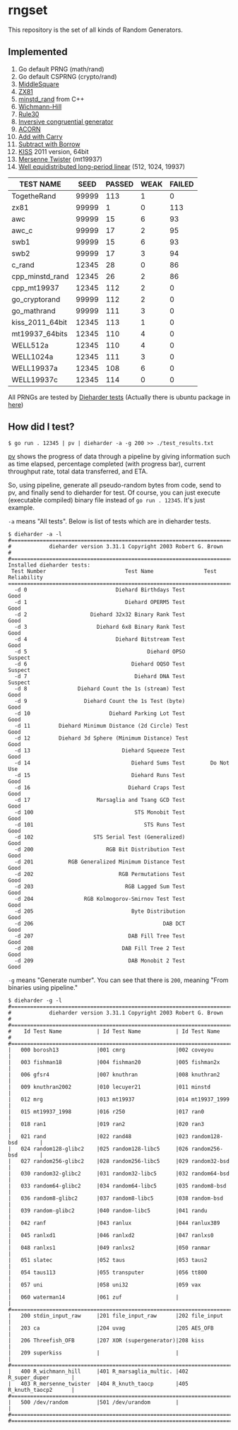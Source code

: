 # rngset
This repository is the set of all kinds of Random Generators.

## Implemented

1. Go default PRNG (math/rand)
2. Go default CSPRNG (crypto/rand)
3. [MiddleSquare](https://en.wikipedia.org/wiki/Middle-square_method)
4. [ZX81](https://en.wikipedia.org/wiki/ZX81)
5. [minstd_rand](http://www.cplusplus.com/reference/random/minstd_rand/) from C++
6. [Wichmann-Hill](https://en.wikipedia.org/wiki/Wichmann%E2%80%93Hill)
7. [Rule30](https://en.wikipedia.org/wiki/Rule_30)
8. [Inversive congruential generator](https://en.wikipedia.org/wiki/Inversive_congruential_generator)
9. [ACORN](https://en.wikipedia.org/wiki/ACORN_(PRNG))
10. [Add with Carry](https://www.kurims.kyoto-u.ac.jp/~kyodo/kokyuroku/contents/pdf/0850-07.pdf)
11. [Subtract with Borrow](https://www.kurims.kyoto-u.ac.jp/~kyodo/kokyuroku/contents/pdf/0850-07.pdf)
12. [KISS](https://www.thecodingforums.com/threads/rngs-with-periods-exceeding-10-40million.742134/) 2011 version, 64bit
13. [Mersenne Twister](https://en.wikipedia.org/wiki/Mersenne_Twister) (mt19937)
14. [Well equidistributed long-period linear](https://en.wikipedia.org/wiki/Well_equidistributed_long-period_linear) (512, 1024, 19937)

|       TEST NAME |       SEED |     PASSED |       WEAK |     FAILED |
|-----------------|------------|------------|------------|------------|
|     TogetheRand |      99999 |        113 |          1 |          0 |
|            zx81 |      99999 |          1 |          0 |        113 |
|             awc |      99999 |         15 |          6 |         93 |
|           awc_c |      99999 |         17 |          2 |         95 |
|            swb1 |      99999 |         15 |          6 |         93 |
|            swb2 |      99999 |         17 |          3 |         94 |
|          c_rand |      12345 |         28 |          0 |         86 |
| cpp_minstd_rand |      12345 |         26 |          2 |         86 |
|     cpp_mt19937 |      12345 |        112 |          2 |          0 |
|   go_cryptorand |      99999 |        112 |          2 |          0 |
|     go_mathrand |      99999 |        111 |          3 |          0 |
| kiss_2011_64bit |      12345 |        113 |          1 |          0 |
|  mt19937_64bits |      12345 |        110 |          4 |          0 |
|     WELL512a    |      12345 |        110 |          4 |          0 |
|     WELL1024a   |      12345 |        111 |          3 |          0 |
|    WELL19937a   |      12345 |        108 |          6 |          0 |
|    WELL19937c   |      12345 |        114 |          0 |          0 |

All PRNGs are tested by [Dieharder tests](https://webhome.phy.duke.edu/~rgb/General/dieharder.php) (Actually there is ubuntu package in [here](https://linux.die.net/man/1/dieharder))

## How did I test?

```
$ go run . 12345 | pv | dieharder -a -g 200 >> ./test_results.txt
```

[pv](http://manpages.ubuntu.com/manpages/focal/man1/pv.1.html) shows  the  progress  of  data  through  a pipeline by giving information such as time elapsed, percentage completed (with progress bar), current throughput rate, total data transferred, and ETA.

So, using pipeline, generate all pseudo-random bytes from code, send to pv, and finally send to dieharder for test. Of course, you can just execute (executable compiled) binary file instead of ```go run . 12345```. It's just example.

```-a``` means "All tests". Below is list of tests which are in dieharder tests.

```
$ dieharder -a -l
#=============================================================================#
#            dieharder version 3.31.1 Copyright 2003 Robert G. Brown          #
#=============================================================================#
Installed dieharder tests:
 Test Number                         Test Name                Test Reliability
===============================================================================
  -d 0                            Diehard Birthdays Test              Good
  -d 1                               Diehard OPERM5 Test              Good
  -d 2                    Diehard 32x32 Binary Rank Test              Good
  -d 3                      Diehard 6x8 Binary Rank Test              Good
  -d 4                            Diehard Bitstream Test              Good
  -d 5                                      Diehard OPSO           Suspect
  -d 6                                 Diehard OQSO Test           Suspect
  -d 7                                  Diehard DNA Test           Suspect
  -d 8                Diehard Count the 1s (stream) Test              Good
  -d 9                  Diehard Count the 1s Test (byte)              Good
  -d 10                         Diehard Parking Lot Test              Good
  -d 11         Diehard Minimum Distance (2d Circle) Test             Good
  -d 12         Diehard 3d Sphere (Minimum Distance) Test             Good
  -d 13                             Diehard Squeeze Test              Good
  -d 14                                Diehard Sums Test        Do Not Use
  -d 15                                Diehard Runs Test              Good
  -d 16                               Diehard Craps Test              Good
  -d 17                     Marsaglia and Tsang GCD Test              Good
  -d 100                                STS Monobit Test              Good
  -d 101                                   STS Runs Test              Good
  -d 102                   STS Serial Test (Generalized)              Good
  -d 200                       RGB Bit Distribution Test              Good
  -d 201           RGB Generalized Minimum Distance Test              Good
  -d 202                           RGB Permutations Test              Good
  -d 203                             RGB Lagged Sum Test              Good
  -d 204                RGB Kolmogorov-Smirnov Test Test              Good
  -d 205                               Byte Distribution              Good
  -d 206                                         DAB DCT              Good
  -d 207                              DAB Fill Tree Test              Good
  -d 208                            DAB Fill Tree 2 Test              Good
  -d 209                              DAB Monobit 2 Test              Good
```

```-g``` means "Generate number". You can see that there is ```200```, meaning "From binaries using pipeline."

```
$ dieharder -g -l
#=============================================================================#
#            dieharder version 3.31.1 Copyright 2003 Robert G. Brown          #
#=============================================================================#
#    Id Test Name           | Id Test Name           | Id Test Name           #
#=============================================================================#
|   000 borosh13            |001 cmrg                |002 coveyou             |
|   003 fishman18           |004 fishman20           |005 fishman2x           |
|   006 gfsr4               |007 knuthran            |008 knuthran2           |
|   009 knuthran2002        |010 lecuyer21           |011 minstd              |
|   012 mrg                 |013 mt19937             |014 mt19937_1999        |
|   015 mt19937_1998        |016 r250                |017 ran0                |
|   018 ran1                |019 ran2                |020 ran3                |
|   021 rand                |022 rand48              |023 random128-bsd       |
|   024 random128-glibc2    |025 random128-libc5     |026 random256-bsd       |
|   027 random256-glibc2    |028 random256-libc5     |029 random32-bsd        |
|   030 random32-glibc2     |031 random32-libc5      |032 random64-bsd        |
|   033 random64-glibc2     |034 random64-libc5      |035 random8-bsd         |
|   036 random8-glibc2      |037 random8-libc5       |038 random-bsd          |
|   039 random-glibc2       |040 random-libc5        |041 randu               |
|   042 ranf                |043 ranlux              |044 ranlux389           |
|   045 ranlxd1             |046 ranlxd2             |047 ranlxs0             |
|   048 ranlxs1             |049 ranlxs2             |050 ranmar              |
|   051 slatec              |052 taus                |053 taus2               |
|   054 taus113             |055 transputer          |056 tt800               |
|   057 uni                 |058 uni32               |059 vax                 |
|   060 waterman14          |061 zuf                 |                        |
#=============================================================================#
|   200 stdin_input_raw     |201 file_input_raw      |202 file_input          |
|   203 ca                  |204 uvag                |205 AES_OFB             |
|   206 Threefish_OFB       |207 XOR (supergenerator)|208 kiss                |
|   209 superkiss           |                        |                        |
#=============================================================================#
|   400 R_wichmann_hill     |401 R_marsaglia_multic. |402 R_super_duper       |
|   403 R_mersenne_twister  |404 R_knuth_taocp       |405 R_knuth_taocp2      |
#=============================================================================#
|   500 /dev/random         |501 /dev/urandom        |                        |
#=============================================================================#
#=============================================================================#
```
